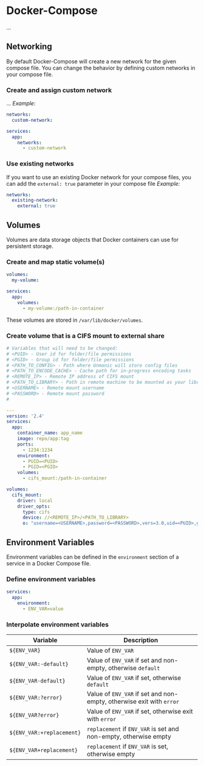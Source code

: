 # Docker-Compose

...

## Networking

By default Docker-Compose will create a new network for the given compose file. You can change the behavior by defining custom networks in your compose file.

### Create and assign custom network

...
*Example:*

```yaml
networks:
  custom-network:

services:
  app:
    networks:
      - custom-network
```

### Use existing networks

If you want to use an existing Docker network for your compose files, you can add the `external: true` parameter in your compose file
*Example:*

```yaml
networks:
  existing-network:
    external: true
```

## Volumes

Volumes are data storage objects that Docker containers can use for persistent storage.

### Create and map static volume(s)

```yaml
volumes:
  my-volume:

services:
  app:
    volumes:
      - my-volume:/path-in-container
```

These volumes are stored in `/var/lib/docker/volumes`.

### Create volume that is a CIFS mount to external share

```yaml
# Variables that will need to be changed:  
# <PUID> - User id for folder/file permissions  
# <PGID> - Group id for folder/file permissions  
# <PATH_TO_CONFIG> - Path where Unmanic will store config files  
# <PATH_TO_ENCODE_CACHE> - Cache path for in-progress encoding tasks  
# <REMOTE_IP> - Remote IP address of CIFS mount  
# <PATH_TO_LIBRARY> - Path in remote machine to be mounted as your library  
# <USERNAME> - Remote mount username  
# <PASSWORD> - Remote mount password  
#

---  
version: '2.4'  
services:  
  app:
    container_name: app_name  
    image: repo/app:tag  
    ports:  
      - 1234:1234
    environment:  
      - PUID=<PUID>  
      - PGID=<PGID>  
    volumes:
      - cifs_mount:/path-in-container

volumes:  
  cifs_mount:  
    driver: local  
    driver_opts:  
      type: cifs  
      device: //<REMOTE_IP>/<PATH_TO_LIBRARY>  
      o: "username=<USERNAME>,password=<PASSWORD>,vers=3.0,uid=<PUID>,gid=<PGID>"
```

## Environment Variables

Environment variables can be defined in the `environment` section of a service in a Docker Compose file.

### Define environment variables

```yaml
services:
  app:
    environment:
      - ENV_VAR=value
```

### Interpolate environment variables

| Variable | Description |
| --- | --- |
| `${ENV_VAR}` | Value of `ENV_VAR` |
| `${ENV_VAR:-default}` | Value of `ENV_VAR` if set and non-empty, otherwise `default`|
| `${ENV_VAR-default}` | Value of `ENV_VAR` if set, otherwise `default`|
| `${ENV_VAR:?error}` | Value of `ENV_VAR` if set and non-empty, otherwise exit with `error` |
| `${ENV_VAR?error}` | Value of `ENV_VAR` if set, otherwise exit with `error` |
| `${ENV_VAR:+replacement}` | `replacement` if `ENV_VAR` is set and non-empty, otherwise empty |
| `${ENV_VAR+replacement}` | `replacement` if `ENV_VAR` is set, otherwise empty |